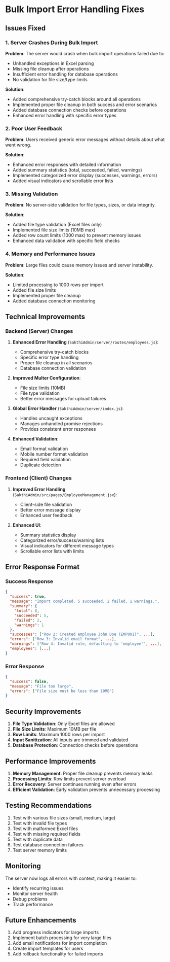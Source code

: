 # Bulk Import Error Handling Fixes

## Issues Fixed

### 1. Server Crashes During Bulk Import
**Problem**: The server would crash when bulk import operations failed due to:
- Unhandled exceptions in Excel parsing
- Missing file cleanup after operations
- Insufficient error handling for database operations
- No validation for file size/type limits

**Solution**: 
- Added comprehensive try-catch blocks around all operations
- Implemented proper file cleanup in both success and error scenarios
- Added database connection checks before operations
- Enhanced error handling with specific error types

### 2. Poor User Feedback
**Problem**: Users received generic error messages without details about what went wrong.

**Solution**:
- Enhanced error responses with detailed information
- Added summary statistics (total, succeeded, failed, warnings)
- Implemented categorized error display (successes, warnings, errors)
- Added visual indicators and scrollable error lists

### 3. Missing Validation
**Problem**: No server-side validation for file types, sizes, or data integrity.

**Solution**:
- Added file type validation (Excel files only)
- Implemented file size limits (10MB max)
- Added row count limits (1000 max) to prevent memory issues
- Enhanced data validation with specific field checks

### 4. Memory and Performance Issues
**Problem**: Large files could cause memory issues and server instability.

**Solution**:
- Limited processing to 1000 rows per import
- Added file size limits
- Implemented proper file cleanup
- Added database connection monitoring

## Technical Improvements

### Backend (Server) Changes

1. **Enhanced Error Handling** (`SakthiAdmin/server/routes/employees.js`):
   - Comprehensive try-catch blocks
   - Specific error type handling
   - Proper file cleanup in all scenarios
   - Database connection validation

2. **Improved Multer Configuration**:
   - File size limits (10MB)
   - File type validation
   - Better error messages for upload failures

3. **Global Error Handler** (`SakthiAdmin/server/index.js`):
   - Handles uncaught exceptions
   - Manages unhandled promise rejections
   - Provides consistent error responses

4. **Enhanced Validation**:
   - Email format validation
   - Mobile number format validation
   - Required field validation
   - Duplicate detection

### Frontend (Client) Changes

1. **Improved Error Handling** (`SakthiAdmin/src/pages/EmployeeManagement.jsx`):
   - Client-side file validation
   - Better error message display
   - Enhanced user feedback

2. **Enhanced UI**:
   - Summary statistics display
   - Categorized error/success/warning lists
   - Visual indicators for different message types
   - Scrollable error lists with limits

## Error Response Format

### Success Response
```json
{
  "success": true,
  "message": "Import completed. 5 succeeded, 2 failed, 1 warnings.",
  "summary": {
    "total": 8,
    "succeeded": 5,
    "failed": 2,
    "warnings": 1
  },
  "successes": ["Row 2: Created employee John Doe (EMP001)", ...],
  "errors": ["Row 3: Invalid email format", ...],
  "warnings": ["Row 4: Invalid role, defaulting to 'employee'", ...],
  "employees": [...]
}
```

### Error Response
```json
{
  "success": false,
  "message": "File too large",
  "errors": ["File size must be less than 10MB"]
}
```

## Security Improvements

1. **File Type Validation**: Only Excel files are allowed
2. **File Size Limits**: Maximum 10MB per file
3. **Row Limits**: Maximum 1000 rows per import
4. **Input Sanitization**: All inputs are trimmed and validated
5. **Database Protection**: Connection checks before operations

## Performance Improvements

1. **Memory Management**: Proper file cleanup prevents memory leaks
2. **Processing Limits**: Row limits prevent server overload
3. **Error Recovery**: Server continues running even after errors
4. **Efficient Validation**: Early validation prevents unnecessary processing

## Testing Recommendations

1. Test with various file sizes (small, medium, large)
2. Test with invalid file types
3. Test with malformed Excel files
4. Test with missing required fields
5. Test with duplicate data
6. Test database connection failures
7. Test server memory limits

## Monitoring

The server now logs all errors with context, making it easier to:
- Identify recurring issues
- Monitor server health
- Debug problems
- Track performance

## Future Enhancements

1. Add progress indicators for large imports
2. Implement batch processing for very large files
3. Add email notifications for import completion
4. Create import templates for users
5. Add rollback functionality for failed imports

